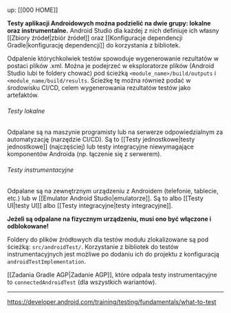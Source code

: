 up: [[000 HOME]]

**Testy aplikacji Androidowych można podzielić na dwie grupy: lokalne oraz instrumentalne.** Android Studio dla każdej z nich definiuje ich własny [[Zbiory źródeł|zbiór źródeł]] oraz [[Konfiguracje dependencji Gradle|konfigurację dependencji]] do korzystania z bibliotek.

Odpalenie którychkolwiek testów spowoduje wygenerowanie rezultatów w postaci plików .xml. Można je podejrzeć w eksploratorze plików (Android Studio lubi te foldery chować) pod ścieżką `<module_name>/build/outputs` i `<module_name/build/results`. Ścieżkę tę można również podać w środowisku CI/CD, celem wygenerowania rezultatów testów jako artefaktów.

###### Testy lokalne

Odpalane są na maszynie programisty lub na serwerze odpowiedzialnym za automatyzację (narzędzie CI/CD). Są to [[Testy jednostkowe|testy jednostkowe]] (najczęściej) lub testy integracyjne niewymagające komponentów Androida (np. łączenie się z serwerem).


###### Testy instrumentacyjne  

Odpalane są na zewnętrznym urządzeniu z Androidem (telefonie, tablecie, etc.) lub w [[Emulator Android Studio|emulatorze]]. Są to albo [[Testy UI|testy UI]] albo [[Testy integracyjne|testy integracyjne]].

**Jeżeli są odpalane na fizycznym urządzeniu, musi ono być włączone i odblokowane!**

Foldery do plików źródłowych dla testów modułu zlokalizowane są pod ścieżką: `src/androidTest/`.
Korzystanie z bibliotek do testów instrumentacyjnych jest możliwe po dodaniu ich do projektu z konfiguracją `androidTestImplementation`.

[[Zadania Gradle AGP|Zadanie AGP]], które odpala testy instrumentacyjne to `connectedAndroidTest` (dla wszystkich wariantów).

---
https://developer.android.com/training/testing/fundamentals/what-to-test

